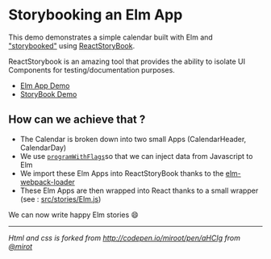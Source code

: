# Storybooking an Elm App

This demo demonstrates a simple calendar built with Elm and ["storybooked"](https://ouicar.github.io/2016/08/28/storybook.html) using [ReactStoryBook](https://github.com/storybooks/react-storybook). 

ReactStorybook is an amazing tool that provides the ability to isolate UI Components for testing/documentation purposes. 

- [Elm App Demo](https://kalutheo.github.io/elm-calendar-react-storybook) 
- [StoryBook Demo](https://kalutheo.github.io/elm-calendar-react-storybook/storybook-static) 

## How can we achieve that ? 

- The Calendar is broken down into two small Apps (CalendarHeader, CalendarDay)
- We use [`programWithFlags`](http://package.elm-lang.org/packages/elm-lang/html/1.1.0/Html-App#programWithFlags)so that we can inject data from Javascript to Elm
- We import these Elm Apps into ReactStoryBook thanks to the [elm-webpack-loader](https://github.com/rtfeldman/elm-webpack-loader)
- These Elm Apps are then wrapped into React thanks to a small wrapper (see : [src/stories/Elm.js](https://github.com/kalutheo/elm-calendar-react-storybook/blob/master/app/stories/Elm.js))


We can now write happy Elm stories :smile:

* * *

*Html and css is forked from http://codepen.io/miroot/pen/aHCIg from [@mirot](http://codepen.io/miroot/)*
